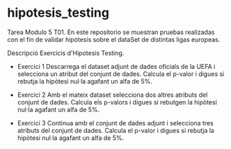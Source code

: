 # hipotesis_testing
Tarea Modulo 5 T01. En este repositorio se muestran pruebas realizadas con el fin de validar hipótesis sobre el dataSet de distintas ligas europeas.


Descripció
Exercicis d'Hipotesis Testing.

- Exercici 1
Descarrega el dataset adjunt de dades oficials de la UEFA i selecciona un atribut del conjunt de dades. Calcula el p-valor i digues si rebutja la hipòtesi nul·la agafant un alfa de 5%. 



- Exercici 2
Amb el mateix dataset selecciona dos altres atributs del conjunt de dades. Calcula els p-valors i digues si rebutgen la hipòtesi nul·la agafant un alfa de 5%.



- Exercici 3
Continua amb el conjunt de dades adjunt i selecciona tres atributs del conjunt de dades. Calcula el p-valor i digues si rebutja la hipòtesi nul·la agafant un alfa de 5%.
